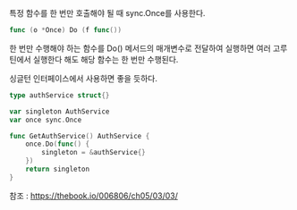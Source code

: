 특정 함수를 한 번만 호출해야 될 때 sync.Once를 사용한다.

```go
func (o *Once) Do (f func())
```

한 번만 수행해야 하는 함수를 Do() 메서드의 매개변수로 전달하여
실행하면 여러 고루틴에서 실행한다 해도 해당 함수는 한 번만 수행된다.  

싱글턴 인터페이스에서 사용하면 좋을 듯하다.

```go
type authService struct{}

var singleton AuthService
var once sync.Once

func GetAuthService() AuthService {
	once.Do(func() {
		singleton = &authService{}
	})
	return singleton
}
```

참조 : https://thebook.io/006806/ch05/03/03/